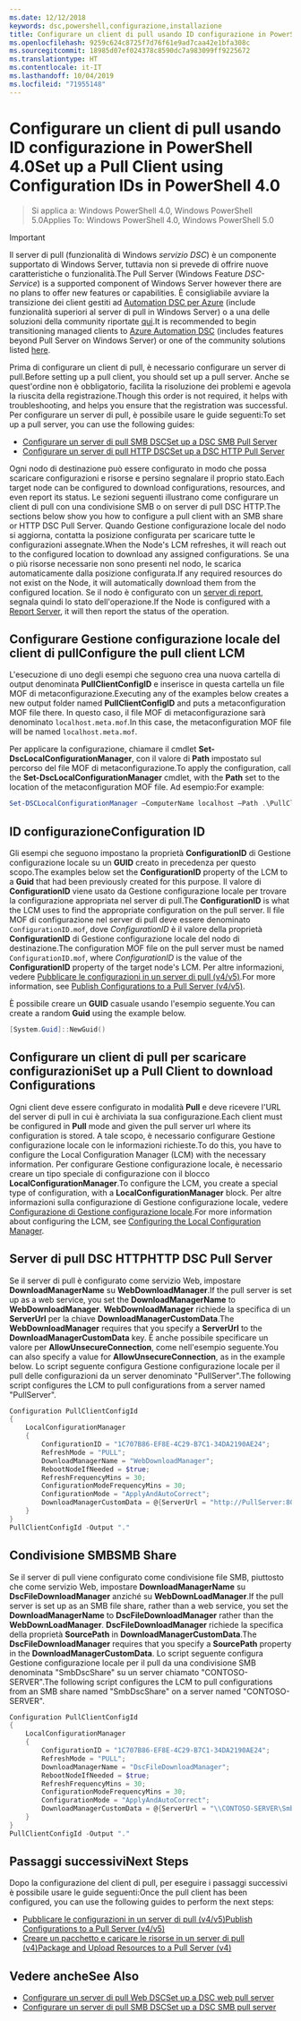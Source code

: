 ```yaml
---
ms.date: 12/12/2018
keywords: dsc,powershell,configurazione,installazione
title: Configurare un client di pull usando ID configurazione in PowerShell 4.0
ms.openlocfilehash: 9259c624c8725f7d76f61e9ad7caa42e1bfa308c
ms.sourcegitcommit: 18985d07ef024378c8590dc7a983099ff9225672
ms.translationtype: HT
ms.contentlocale: it-IT
ms.lasthandoff: 10/04/2019
ms.locfileid: "71955148"
---
```

# <a name="set-up-a-pull-client-using-configuration-ids-in-powershell-40"></a><span data-ttu-id="a2ac2-103">Configurare un client di pull usando ID configurazione in PowerShell 4.0</span><span class="sxs-lookup"><span data-stu-id="a2ac2-103">Set up a Pull Client using Configuration IDs in PowerShell 4.0</span></span>

><span data-ttu-id="a2ac2-104">Si applica a: Windows PowerShell 4.0, Windows PowerShell 5.0</span><span class="sxs-lookup"><span data-stu-id="a2ac2-104">Applies To: Windows PowerShell 4.0, Windows PowerShell 5.0</span></span>

> [!IMPORTANT]
> <span data-ttu-id="a2ac2-105">Il server di pull (funzionalità di Windows *servizio DSC*) è un componente supportato di Windows Server, tuttavia non si prevede di offrire nuove caratteristiche o funzionalità.</span><span class="sxs-lookup"><span data-stu-id="a2ac2-105">The Pull Server (Windows Feature *DSC-Service*) is a supported component of Windows Server however there are no plans to offer new features or capabilities.</span></span> <span data-ttu-id="a2ac2-106">È consigliabile avviare la transizione dei client gestiti ad [Automation DSC per Azure](/azure/automation/automation-dsc-getting-started) (include funzionalità superiori al server di pull in Windows Server) o a una delle soluzioni della community riportate [qui](pullserver.md#community-solutions-for-pull-service).</span><span class="sxs-lookup"><span data-stu-id="a2ac2-106">It is recommended to begin transitioning managed clients to [Azure Automation DSC](/azure/automation/automation-dsc-getting-started) (includes features beyond Pull Server on Windows Server) or one of the community solutions listed [here](pullserver.md#community-solutions-for-pull-service).</span></span>

<span data-ttu-id="a2ac2-107">Prima di configurare un client di pull, è necessario configurare un server di pull.</span><span class="sxs-lookup"><span data-stu-id="a2ac2-107">Before setting up a pull client, you should set up a pull server.</span></span> <span data-ttu-id="a2ac2-108">Anche se quest'ordine non è obbligatorio, facilita la risoluzione dei problemi e agevola la riuscita della registrazione.</span><span class="sxs-lookup"><span data-stu-id="a2ac2-108">Though this order is not required, it helps with troubleshooting, and helps you ensure that the registration was successful.</span></span> <span data-ttu-id="a2ac2-109">Per configurare un server di pull, è possibile usare le guide seguenti:</span><span class="sxs-lookup"><span data-stu-id="a2ac2-109">To set up a pull server, you can use the following guides:</span></span>

- [<span data-ttu-id="a2ac2-110">Configurare un server di pull SMB DSC</span><span class="sxs-lookup"><span data-stu-id="a2ac2-110">Set up a DSC SMB Pull Server</span></span>](pullServerSmb.md)
- [<span data-ttu-id="a2ac2-111">Configurare un server di pull HTTP DSC</span><span class="sxs-lookup"><span data-stu-id="a2ac2-111">Set up a DSC HTTP Pull Server</span></span>](pullServer.md)

<span data-ttu-id="a2ac2-112">Ogni nodo di destinazione può essere configurato in modo che possa scaricare configurazioni e risorse e persino segnalare il proprio stato.</span><span class="sxs-lookup"><span data-stu-id="a2ac2-112">Each target node can be configured to download configurations, resources, and even report its status.</span></span> <span data-ttu-id="a2ac2-113">Le sezioni seguenti illustrano come configurare un client di pull con una condivisione SMB o on server di pull DSC HTTP.</span><span class="sxs-lookup"><span data-stu-id="a2ac2-113">The sections below show you how to configure a pull client with an SMB share or HTTP DSC Pull Server.</span></span> <span data-ttu-id="a2ac2-114">Quando Gestione configurazione locale del nodo si aggiorna, contatta la posizione configurata per scaricare tutte le configurazioni assegnate.</span><span class="sxs-lookup"><span data-stu-id="a2ac2-114">When the Node's LCM refreshes, it will reach out to the configured location to download any assigned configurations.</span></span> <span data-ttu-id="a2ac2-115">Se una o più risorse necessarie non sono presenti nel nodo, le scarica automaticamente dalla posizione configurata.</span><span class="sxs-lookup"><span data-stu-id="a2ac2-115">If any required resources do not exist on the Node, it will automatically download them from the configured location.</span></span> <span data-ttu-id="a2ac2-116">Se il nodo è configurato con un [server di report](reportServer.md), segnala quindi lo stato dell'operazione.</span><span class="sxs-lookup"><span data-stu-id="a2ac2-116">If the Node is configured with a [Report Server](reportServer.md), it will then report the status of the operation.</span></span>

## <a name="configure-the-pull-client-lcm"></a><span data-ttu-id="a2ac2-117">Configurare Gestione configurazione locale del client di pull</span><span class="sxs-lookup"><span data-stu-id="a2ac2-117">Configure the pull client LCM</span></span>

<span data-ttu-id="a2ac2-118">L'esecuzione di uno degli esempi che seguono crea una nuova cartella di output denominata **PullClientConfigID** e inserisce in questa cartella un file MOF di metaconfigurazione.</span><span class="sxs-lookup"><span data-stu-id="a2ac2-118">Executing any of the examples below creates a new output folder named **PullClientConfigID** and puts a metaconfiguration MOF file there.</span></span> <span data-ttu-id="a2ac2-119">In questo caso, il file MOF di metaconfigurazione sarà denominato `localhost.meta.mof`.</span><span class="sxs-lookup"><span data-stu-id="a2ac2-119">In this case, the metaconfiguration MOF file will be named `localhost.meta.mof`.</span></span>

<span data-ttu-id="a2ac2-120">Per applicare la configurazione, chiamare il cmdlet **Set-DscLocalConfigurationManager**, con il valore di **Path** impostato sul percorso del file MOF di metaconfigurazione.</span><span class="sxs-lookup"><span data-stu-id="a2ac2-120">To apply the configuration, call the **Set-DscLocalConfigurationManager** cmdlet, with the **Path** set to the location of the metaconfiguration MOF file.</span></span> <span data-ttu-id="a2ac2-121">Ad esempio:</span><span class="sxs-lookup"><span data-stu-id="a2ac2-121">For example:</span></span>

```powershell
Set-DSCLocalConfigurationManager –ComputerName localhost –Path .\PullClientConfigId –Verbose.
```

## <a name="configuration-id"></a><span data-ttu-id="a2ac2-122">ID configurazione</span><span class="sxs-lookup"><span data-stu-id="a2ac2-122">Configuration ID</span></span>

<span data-ttu-id="a2ac2-123">Gli esempi che seguono impostano la proprietà **ConfigurationID** di Gestione configurazione locale su un **GUID** creato in precedenza per questo scopo.</span><span class="sxs-lookup"><span data-stu-id="a2ac2-123">The examples below set the **ConfigurationID** property of the LCM to a **Guid** that had been previously created for this purpose.</span></span> <span data-ttu-id="a2ac2-124">Il valore di **ConfigurationID** viene usato da Gestione configurazione locale per trovare la configurazione appropriata nel server di pull.</span><span class="sxs-lookup"><span data-stu-id="a2ac2-124">The **ConfigurationID** is what the LCM uses to find the appropriate configuration on the pull server.</span></span> <span data-ttu-id="a2ac2-125">Il file MOF di configurazione nel server di pull deve essere denominato `ConfigurationID.mof`, dove *ConfigurationID* è il valore della proprietà **ConfigurationID** di Gestione configurazione locale del nodo di destinazione.</span><span class="sxs-lookup"><span data-stu-id="a2ac2-125">The configuration MOF file on the pull server must be named `ConfigurationID.mof`, where *ConfigurationID* is the value of the **ConfigurationID** property of the target node's LCM.</span></span> <span data-ttu-id="a2ac2-126">Per altre informazioni, vedere [Pubblicare le configurazioni in un server di pull (v4/v5)](publishConfigs.md).</span><span class="sxs-lookup"><span data-stu-id="a2ac2-126">For more information, see [Publish Configurations to a Pull Server (v4/v5)](publishConfigs.md).</span></span>

<span data-ttu-id="a2ac2-127">È possibile creare un **GUID** casuale usando l'esempio seguente.</span><span class="sxs-lookup"><span data-stu-id="a2ac2-127">You can create a random **Guid** using the example below.</span></span>

```powershell
[System.Guid]::NewGuid()
```

## <a name="set-up-a-pull-client-to-download-configurations"></a><span data-ttu-id="a2ac2-128">Configurare un client di pull per scaricare configurazioni</span><span class="sxs-lookup"><span data-stu-id="a2ac2-128">Set up a Pull Client to download Configurations</span></span>

<span data-ttu-id="a2ac2-129">Ogni client deve essere configurato in modalità **Pull** e deve ricevere l'URL del server di pull in cui è archiviata la sua configurazione.</span><span class="sxs-lookup"><span data-stu-id="a2ac2-129">Each client must be configured in **Pull** mode and given the pull server url where its configuration is stored.</span></span> <span data-ttu-id="a2ac2-130">A tale scopo, è necessario configurare Gestione configurazione locale con le informazioni richieste.</span><span class="sxs-lookup"><span data-stu-id="a2ac2-130">To do this, you have to configure the Local Configuration Manager (LCM) with the necessary information.</span></span> <span data-ttu-id="a2ac2-131">Per configurare Gestione configurazione locale, è necessario creare un tipo speciale di configurazione con il blocco **LocalConfigurationManager**.</span><span class="sxs-lookup"><span data-stu-id="a2ac2-131">To configure the LCM, you create a special type of configuration, with a **LocalConfigurationManager** block.</span></span> <span data-ttu-id="a2ac2-132">Per altre informazioni sulla configurazione di Gestione configurazione locale, vedere [Configurazione di Gestione configurazione locale](../managing-nodes/metaConfig4.md).</span><span class="sxs-lookup"><span data-stu-id="a2ac2-132">For more information about configuring the LCM, see [Configuring the Local Configuration Manager](../managing-nodes/metaConfig4.md).</span></span>

## <a name="http-dsc-pull-server"></a><span data-ttu-id="a2ac2-133">Server di pull DSC HTTP</span><span class="sxs-lookup"><span data-stu-id="a2ac2-133">HTTP DSC Pull Server</span></span>

<span data-ttu-id="a2ac2-134">Se il server di pull è configurato come servizio Web, impostare **DownloadManagerName** su **WebDownloadManager**.</span><span class="sxs-lookup"><span data-stu-id="a2ac2-134">If the pull server is set up as a web service, you set the **DownloadManagerName** to **WebDownloadManager**.</span></span> <span data-ttu-id="a2ac2-135">**WebDownloadManager** richiede la specifica di un **ServerUrl** per la chiave **DownloadManagerCustomData**.</span><span class="sxs-lookup"><span data-stu-id="a2ac2-135">The **WebDownloadManager** requires that you specify a **ServerUrl** to the **DownloadManagerCustomData** key.</span></span> <span data-ttu-id="a2ac2-136">È anche possibile specificare un valore per **AllowUnsecureConnection**, come nell'esempio seguente.</span><span class="sxs-lookup"><span data-stu-id="a2ac2-136">You can also specify a value for **AllowUnsecureConnection**, as in the example below.</span></span> <span data-ttu-id="a2ac2-137">Lo script seguente configura Gestione configurazione locale per il pull delle configurazioni da un server denominato "PullServer".</span><span class="sxs-lookup"><span data-stu-id="a2ac2-137">The following script configures the LCM to pull configurations from a server named "PullServer".</span></span>

```powershell
Configuration PullClientConfigId
{
    LocalConfigurationManager
    {
        ConfigurationID = "1C707B86-EF8E-4C29-B7C1-34DA2190AE24";
        RefreshMode = "PULL";
        DownloadManagerName = "WebDownloadManager";
        RebootNodeIfNeeded = $true;
        RefreshFrequencyMins = 30;
        ConfigurationModeFrequencyMins = 30;
        ConfigurationMode = "ApplyAndAutoCorrect";
        DownloadManagerCustomData = @{ServerUrl = "http://PullServer:8080/PSDSCPullServer/PSDSCPullServer.svc"; AllowUnsecureConnection = "TRUE"}
    }
}
PullClientConfigId -Output "."
```

## <a name="smb-share"></a><span data-ttu-id="a2ac2-138">Condivisione SMB</span><span class="sxs-lookup"><span data-stu-id="a2ac2-138">SMB Share</span></span>

<span data-ttu-id="a2ac2-139">Se il server di pull viene configurato come condivisione file SMB, piuttosto che come servizio Web, impostare **DownloadManagerName** su **DscFileDownloadManager** anziché su **WebDownLoadManager**.</span><span class="sxs-lookup"><span data-stu-id="a2ac2-139">If the pull server is set up as an SMB file share, rather than a web service, you set the **DownloadManagerName** to **DscFileDownloadManager** rather than the **WebDownLoadManager**.</span></span> <span data-ttu-id="a2ac2-140">**DscFileDownloadManager** richiede la specifica della proprietà **SourcePath** in **DownloadManagerCustomData**.</span><span class="sxs-lookup"><span data-stu-id="a2ac2-140">The **DscFileDownloadManager** requires that you specify a **SourcePath** property in the **DownloadManagerCustomData**.</span></span> <span data-ttu-id="a2ac2-141">Lo script seguente configura Gestione configurazione locale per il pull da una condivisione SMB denominata "SmbDscShare" su un server chiamato "CONTOSO-SERVER".</span><span class="sxs-lookup"><span data-stu-id="a2ac2-141">The following script configures the LCM to pull configurations from an SMB share named "SmbDscShare" on a server named "CONTOSO-SERVER".</span></span>

```powershell
Configuration PullClientConfigId
{
    LocalConfigurationManager
    {
        ConfigurationID = "1C707B86-EF8E-4C29-B7C1-34DA2190AE24";
        RefreshMode = "PULL";
        DownloadManagerName = "DscFileDownloadManager";
        RebootNodeIfNeeded = $true;
        RefreshFrequencyMins = 30;
        ConfigurationModeFrequencyMins = 30;
        ConfigurationMode = "ApplyAndAutoCorrect";
        DownloadManagerCustomData = @{ServerUrl = "\\CONTOSO-SERVER\SmbDscShare"}
    }
}
PullClientConfigId -Output "."
```

## <a name="next-steps"></a><span data-ttu-id="a2ac2-142">Passaggi successivi</span><span class="sxs-lookup"><span data-stu-id="a2ac2-142">Next Steps</span></span>

<span data-ttu-id="a2ac2-143">Dopo la configurazione del client di pull, per eseguire i passaggi successivi è possibile usare le guide seguenti:</span><span class="sxs-lookup"><span data-stu-id="a2ac2-143">Once the pull client has been configured, you can use the following guides to perform the next steps:</span></span>

- [<span data-ttu-id="a2ac2-144">Pubblicare le configurazioni in un server di pull (v4/v5)</span><span class="sxs-lookup"><span data-stu-id="a2ac2-144">Publish Configurations to a Pull Server (v4/v5)</span></span>](publishConfigs.md)
- [<span data-ttu-id="a2ac2-145">Creare un pacchetto e caricare le risorse in un server di pull (v4)</span><span class="sxs-lookup"><span data-stu-id="a2ac2-145">Package and Upload Resources to a Pull Server (v4)</span></span>](package-upload-resources.md)

## <a name="see-also"></a><span data-ttu-id="a2ac2-146">Vedere anche</span><span class="sxs-lookup"><span data-stu-id="a2ac2-146">See Also</span></span>

- [<span data-ttu-id="a2ac2-147">Configurare un server di pull Web DSC</span><span class="sxs-lookup"><span data-stu-id="a2ac2-147">Set up a DSC web pull server</span></span>](pullServer.md)
- [<span data-ttu-id="a2ac2-148">Configurare un server di pull SMB DSC</span><span class="sxs-lookup"><span data-stu-id="a2ac2-148">Set up a DSC SMB pull server</span></span>](pullServerSMB.md)
